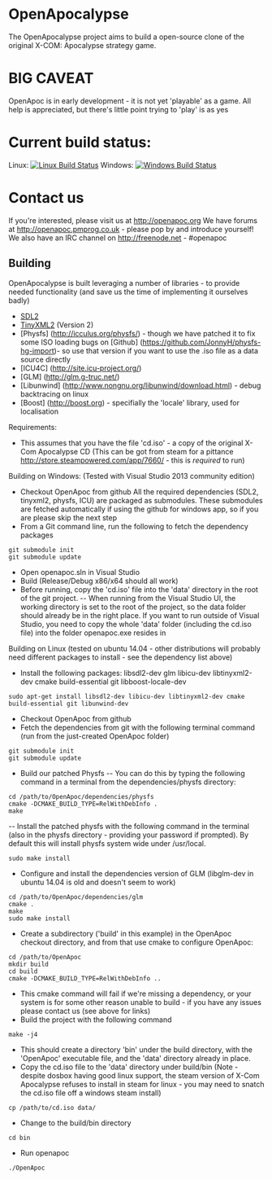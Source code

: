 # OpenApocalypse
 
The OpenApocalypse project aims to build a open-source
clone of the original X-COM: Apocalypse strategy game.

# BIG CAVEAT
OpenApoc is in early development - it is not yet 'playable' as a game.
All help is appreciated, but there's little point trying to 'play' is as yes

# Current build status:
Linux: [![Linux Build Status](https://travis-ci.org/JonnyH/OpenApoc.svg?branch=master)](https://travis-ci.org/JonnyH/OpenApoc)
Windows: [![Windows Build Status](https://ci.appveyor.com/api/projects/status/07ndsvrbyct924a1)](https://ci.appveyor.com/project/JonnyH/openapoc)
 
# Contact us
If you're interested, please visit us at http://openapoc.org
We have forums at http://openapoc.pmprog.co.uk - please pop by and introduce yourself!
We also have an IRC channel on http://freenode.net - #openapoc
 
## Building
OpenApocalypse is built leveraging a number of libraries - to provide needed functionality (and save us the time of implementing it ourselves badly)
 
- [SDL2](http://www.libsdl.org)
- [TinyXML2](http://www.grinninglizard.com/tinyxml2/) (Version 2)
- [Physfs] (http://icculus.org/physfs/) - though we have patched it to fix some ISO loading bugs on [Github] (https://github.com/JonnyH/physfs-hg-import)- so use that version if you want to use the .iso file as a data source directly
- [ICU4C] (http://site.icu-project.org/)
- [GLM] (http://glm.g-truc.net/)
- [Libunwind] (http://www.nongnu.org/libunwind/download.html) - debug backtracing on linux
- [Boost] (http://boost.org) - specifially the 'locale' library, used for localisation

Requirements:
- This assumes that you have the file 'cd.iso' - a copy of the original X-Com Apocalypse CD (This can be got from steam for a pittance http://store.steampowered.com/app/7660/ - this is _required_ to run)

Building on Windows:
(Tested with Visual Studio 2013 community edition)
- Checkout OpenApoc from github
All the required dependencies (SDL2, tinyxml2, physfs, ICU) are packaged as submodules. These submodules are fetched automatically if using the github for windows app, so if you are please skip the next step
- From a Git command line, run the following to fetch the dependency packages
```
git submodule init
git submodule update
```
- Open openapoc.sln in Visual Studio
- Build (Release/Debug x86/x64 should all work)
- Before running, copy the 'cd.iso' file into the 'data' directory in the root of the git project.
-- When running from the Visual Studio UI, the working directory is set to the root of the project, so the data folder should already be in the right place. If you want to run outside of Visual Studio, you need to copy the whole 'data' folder (including the cd.iso file) into the folder openapoc.exe resides in

Building on Linux
(tested on ubuntu 14.04 - other distributions will probably need different packages to install - see the dependency list above)
- Install the following packages: libsdl2-dev glm libicu-dev libtinyxml2-dev cmake build-essential git libboost-locale-dev
```
sudo apt-get install libsdl2-dev libicu-dev libtinyxml2-dev cmake build-essential git libunwind-dev
```
- Checkout OpenApoc from github
- Fetch the dependencies from git with the following terminal command (run from the just-created OpenApoc folder)
```
git submodule init
git submodule update
```
-  Build our patched Physfs
-- You can do this by typing the following command in a terminal from the dependencies/physfs directory:
```
cd /path/to/OpenApoc/dependencies/physfs
cmake -DCMAKE_BUILD_TYPE=RelWithDebInfo .
make
```
-- Install the patched physfs with the following command in the terminal (also in the physfs directory - providing your password if prompted). By default this will install physfs system wide under /usr/local.
```
sudo make install
```
- Configure and install the dependencies version of GLM (libglm-dev in ubuntu 14.04 is old and doesn't seem to work)
```
cd /path/to/OpenApoc/dependencies/glm
cmake .
make
sudo make install
```
- Create a subdirectory ('build' in this example) in the OpenApoc checkout directory, and from that use cmake to configure OpenApoc:
```
cd /path/to/OpenApoc
mkdir build
cd build
cmake -DCMAKE_BUILD_TYPE=RelWithDebInfo ..
```
- This cmake command will fail if we're missing a dependency, or your system is for some other reason unable to build - if you have any issues please contact us (see above for links)
- Build the project with the following command
```
make -j4
```
- This should create a directory 'bin' under the build directory, with the 'OpenApoc' executable file, and the 'data' directory already in place.
- Copy the cd.iso file to the 'data' directory under build/bin (Note - despite dosbox having good linux support, the steam version of X-Com Apocalypse refuses to install in steam for linux - you may need to snatch the cd.iso file off a windows steam install)
```
cp /path/to/cd.iso data/
```
- Change to the build/bin directory
```
cd bin
```
- Run openapoc
```
./OpenApoc
```
